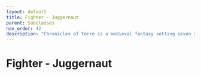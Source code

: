 ```yaml
---
layout: default
title: Fighter - Juggernaut
parent: Subclasses
nav_order: 42
description: "Chronicles of Terre is a medieval fantasy setting seven years in the writing, currently for dungeons & dragons 5th edition."
---
```


# Fighter - Juggernaut

